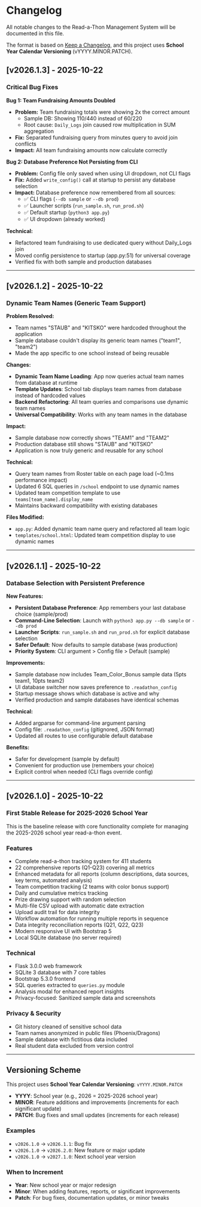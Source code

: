 # Changelog

All notable changes to the Read-a-Thon Management System will be documented in this file.

The format is based on [Keep a Changelog](https://keepachangelog.com/en/1.0.0/),
and this project uses **School Year Calendar Versioning** (vYYYY.MINOR.PATCH).

## [v2026.1.3] - 2025-10-22

### Critical Bug Fixes

**Bug 1: Team Fundraising Amounts Doubled**
- **Problem:** Team fundraising totals were showing 2x the correct amount
  - Sample DB: Showing $110/$440 instead of $60/$220
  - Root cause: `Daily_Logs` join caused row multiplication in SUM aggregation
- **Fix:** Separated fundraising query from minutes query to avoid join conflicts
- **Impact:** All team fundraising amounts now calculate correctly

**Bug 2: Database Preference Not Persisting from CLI**
- **Problem:** Config file only saved when using UI dropdown, not CLI flags
- **Fix:** Added `write_config()` call at startup to persist any database selection
- **Impact:** Database preference now remembered from all sources:
  - ✅ CLI flags (`--db sample` or `--db prod`)
  - ✅ Launcher scripts (`run_sample.sh`, `run_prod.sh`)
  - ✅ Default startup (`python3 app.py`)
  - ✅ UI dropdown (already worked)

**Technical:**
- Refactored team fundraising to use dedicated query without Daily_Logs join
- Moved config persistence to startup (app.py:51) for universal coverage
- Verified fix with both sample and production databases

---

## [v2026.1.2] - 2025-10-22

### Dynamic Team Names (Generic Team Support)

**Problem Resolved:**
- Team names "STAUB" and "KITSKO" were hardcoded throughout the application
- Sample database couldn't display its generic team names ("team1", "team2")
- Made the app specific to one school instead of being reusable

**Changes:**
- **Dynamic Team Name Loading**: App now queries actual team names from database at runtime
- **Template Updates**: School tab displays team names from database instead of hardcoded values
- **Backend Refactoring**: All team queries and comparisons use dynamic team names
- **Universal Compatibility**: Works with any team names in the database

**Impact:**
- Sample database now correctly shows "TEAM1" and "TEAM2"
- Production database still shows "STAUB" and "KITSKO"
- Application is now truly generic and reusable for any school

**Technical:**
- Query team names from Roster table on each page load (~0.1ms performance impact)
- Updated 6 SQL queries in `/school` endpoint to use dynamic names
- Updated team competition template to use `teams[team_name].display_name`
- Maintains backward compatibility with existing databases

**Files Modified:**
- `app.py`: Added dynamic team name query and refactored all team logic
- `templates/school.html`: Updated team competition display to use dynamic names

---

## [v2026.1.1] - 2025-10-22

### Database Selection with Persistent Preference

**New Features:**
- **Persistent Database Preference**: App remembers your last database choice (sample/prod)
- **Command-Line Selection**: Launch with `python3 app.py --db sample` or `--db prod`
- **Launcher Scripts**: `run_sample.sh` and `run_prod.sh` for explicit database selection
- **Safer Default**: Now defaults to sample database (was production)
- **Priority System**: CLI argument > Config file > Default (sample)

**Improvements:**
- Sample database now includes Team_Color_Bonus sample data (5pts team1, 10pts team2)
- UI database switcher now saves preference to `.readathon_config`
- Startup message shows which database is active and why
- Verified production and sample databases have identical schemas

**Technical:**
- Added argparse for command-line argument parsing
- Config file: `.readathon_config` (gitignored, JSON format)
- Updated all routes to use configurable default database

**Benefits:**
- Safer for development (sample by default)
- Convenient for production use (remembers your choice)
- Explicit control when needed (CLI flags override config)

---

## [v2026.1.0] - 2025-10-22

### First Stable Release for 2025-2026 School Year

This is the baseline release with core functionality complete for managing the 2025-2026 school year read-a-thon event.

### Features
- Complete read-a-thon tracking system for 411 students
- 22 comprehensive reports (Q1-Q23) covering all metrics
- Enhanced metadata for all reports (column descriptions, data sources, key terms, automated analysis)
- Team competition tracking (2 teams with color bonus support)
- Daily and cumulative metrics tracking
- Prize drawing support with random selection
- Multi-file CSV upload with automatic date extraction
- Upload audit trail for data integrity
- Workflow automation for running multiple reports in sequence
- Data integrity reconciliation reports (Q21, Q22, Q23)
- Modern responsive UI with Bootstrap 5
- Local SQLite database (no server required)

### Technical
- Flask 3.0.0 web framework
- SQLite 3 database with 7 core tables
- Bootstrap 5.3.0 frontend
- SQL queries extracted to `queries.py` module
- Analysis modal for enhanced report insights
- Privacy-focused: Sanitized sample data and screenshots

### Privacy & Security
- Git history cleaned of sensitive school data
- Team names anonymized in public files (Phoenix/Dragons)
- Sample database with fictitious data included
- Real student data excluded from version control

---

## Versioning Scheme

This project uses **School Year Calendar Versioning**: `vYYYY.MINOR.PATCH`

- **YYYY**: School year (e.g., 2026 = 2025-2026 school year)
- **MINOR**: Feature additions and improvements (increments for each significant update)
- **PATCH**: Bug fixes and small updates (increments for each release)

### Examples
- `v2026.1.0` → `v2026.1.1`: Bug fix
- `v2026.1.0` → `v2026.2.0`: New feature or major update
- `v2026.1.0` → `v2027.1.0`: Next school year version

### When to Increment
- **Year**: New school year or major redesign
- **Minor**: When adding features, reports, or significant improvements
- **Patch**: For bug fixes, documentation updates, or minor tweaks
